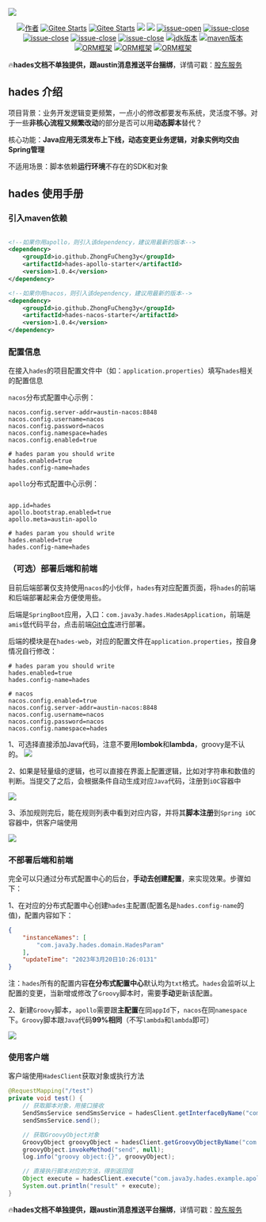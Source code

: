 ![](https://p6-juejin.byteimg.com/tos-cn-i-k3u1fbpfcp/d640749c820d41c1b9d9846663fa56aa~tplv-k3u1fbpfcp-watermark.image?)

<p align="center">
  <a href="#"><img src="https://img.shields.io/badge/Author-3y-orange.svg" alt="作者"></a>
  <a href="https://gitee.com/zhongfucheng/austin"><img src="https://gitee.com/zhongfucheng/hades/badge/star.svg?theme=dark" alt="Gitee Starts"></a>
  <a href="https://gitee.com/zhongfucheng/austin"><img src="https://gitee.com/zhongfucheng/hades/badge/fork.svg?theme=dark" alt="Gitee Starts"></a>
  <a href="https://github.com/ZhongFuCheng3y/austin"><img src="https://img.shields.io/github/forks/ZhongFuCheng3y/hades.svg?style=flat&label=GithubFork"></a> 
  <a href="https://github.com/ZhongFuCheng3y/austin"><img src="https://img.shields.io/github/stars/ZhongFuCheng3y/hades.svg?style=flat&label=GithubStars"></a>
  <a href="#项目交流"><img src="https://img.shields.io/github/issues/ZhongFuCheng3y/hades" alt="issue-open"></a>
  <a href="#项目交流"><img src="https://img.shields.io/github/issues-closed/ZhongFuCheng3y/hades" alt="issue-close"></a>
  <a href="#项目交流"><img src="https://img.shields.io/github/issues-pr/ZhongFuCheng3y/hades" alt="issue-close"></a>
  <a href="#项目交流"><img src="https://img.shields.io/github/issues-pr-closed/ZhongFuCheng3y/hades" alt="issue-close"></a>
  <a href="#项目交流"><img src="https://img.shields.io/github/license/ZhongFuCheng3y/hades" alt="issue-close"></a>
  <a href="#项目交流"><img src="https://img.shields.io/badge/JDK-8-red.svg" alt="jdk版本"></a>
  <a href="#项目交流"><img src="https://img.shields.io/badge/maven-3.6.x-red.svg" alt="maven版本"></a>
  <a href="#项目交流"><img src="https://img.shields.io/badge/Groovy-3.0.16-blue.svg" alt="ORM框架"></a>
  <a href="#项目交流"><img src="https://img.shields.io/badge/Apollo-2.1.0-orange.svg" alt="ORM框架"></a>
  <a href="#项目交流"><img src="https://img.shields.io/badge/Nacos-2.1.0-red.svg" alt="ORM框架"></a>
</p>

:fire:**hades文档不单独提供，跟austin消息推送平台捆绑**，详情可戳：[股东服务](https://www.yuque.com/u1047901/eg5qvy/hh0gk5p4uwie8bva)

## hades 介绍

项目背景：业务开发逻辑变更频繁，一点小的修改都要发布系统，灵活度不够。对于一些**非核心流程又频繁改动**的部分是否可以用**动态脚本**替代？

核心功能：**Java应用无须发布上下线，动态变更业务逻辑，对象实例均交由Spring管理**

不适用场景：脚本依赖**运行环境**不存在的SDK和对象


## hades 使用手册

### 引入maven依赖

```xml

<!--如果你用apollo，则引入该dependency，建议用最新的版本-->
<dependency>
    <groupId>io.github.ZhongFuCheng3y</groupId>
    <artifactId>hades-apollo-starter</artifactId>
    <version>1.0.4</version>
</dependency>

<!--如果你用nacos，则引入该dependency，建议用最新的版本-->
<dependency>
    <groupId>io.github.ZhongFuCheng3y</groupId>
    <artifactId>hades-nacos-starter</artifactId>
    <version>1.0.4</version>
</dependency>

```

### 配置信息

在接入`hades`的项目配置文件中（如：`application.properties`）填写`hades`相关的配置信息

`nacos`分布式配置中心示例：

```properties
nacos.config.server-addr=austin-nacos:8848
nacos.config.username=nacos
nacos.config.password=nacos
nacos.config.namespace=hades
nacos.config.enabled=true

# hades param you should write
hades.enabled=true
hades.config-name=hades
```

`apollo`分布式配置中心示例：

```properties

app.id=hades
apollo.bootstrap.enabled=true
apollo.meta=austin-apollo

# hades param you should write
hades.enabled=true
hades.config-name=hades
```
### （可选）部署后端和前端

目前后端部署仅支持使用`nacos`的小伙伴，`hades`有对应配置页面，将`hades`的前端和后端部署起来会方便使用些。


后端是`SpringBoot`应用，入口：`com.java3y.hades.HadesApplication`，前端是`amis`低代码平台，点击前端[Git仓库](https://gitee.com/zhongfucheng/hades-admin)进行部署。

后端的模块是在`hades-web`，对应的配置文件在`application.properties`，按自身情况自行修改：

```properties
# hades param you should write
hades.enabled=true
hades.config-name=hades

# nacos
nacos.config.enabled=true
nacos.config.server-addr=austin-nacos:8848
nacos.config.username=nacos
nacos.config.password=nacos
nacos.config.namespace=hades

```

1、可选择直接添加Java代码，注意不要用**lombok**和**lambda**，groovy是不认的。
![](https://p1-juejin.byteimg.com/tos-cn-i-k3u1fbpfcp/e25df3922a7f48d7aff01d41671815fa~tplv-k3u1fbpfcp-watermark.image?)

2、如果是轻量级的逻辑，也可以直接在界面上配置逻辑，比如对字符串和数值的判断。当提交了之后，会根据条件自动生成对应`Java`代码，注册到`iOC`容器中

![](https://p6-juejin.byteimg.com/tos-cn-i-k3u1fbpfcp/0129320edd2c4e4aa1ae73774ce807d7~tplv-k3u1fbpfcp-watermark.image?)

3、添加规则完后，能在规则列表中看到对应内容，并将其**脚本注册**到`Spring iOC`容器中，供客户端使用

![](https://p6-juejin.byteimg.com/tos-cn-i-k3u1fbpfcp/3e5ce613284a4c699ed7cfab085bc285~tplv-k3u1fbpfcp-watermark.image?)

### 不部署后端和前端

完全可以只通过分布式配置中心的后台，**手动去创建配置**，来实现效果。步骤如下：

1、在对应的分布式配置中心创建`hades`主配置(配置名是`hades.config-name`的值)，配置内容如下：

```json
{
    "instanceNames": [
        "com.java3y.hades.domain.HadesParam"
    ],
    "updateTime": "2023年3月20日10:26:0131"
}
```
注：`hades`所有的配置内容**在分布式配置中心**默认均为`txt`格式。`hades`会监听以上配置的变更，当新增或修改了`Groovy`脚本时，需要**手动**更新该配置。

2、新建`Groovy`脚本，`apollo`需要跟**主配置**在同`appId`下，`nacos`在同`namespace`下。`Groovy`脚本跟`Java`代码**99%相同**（不写`lambda`和`lambda`即可）

![](https://p9-juejin.byteimg.com/tos-cn-i-k3u1fbpfcp/c5e929b392304c1ba78535df5f932568~tplv-k3u1fbpfcp-watermark.image?)

### 使用客户端

客户端使用`HadesClient`获取对象或执行方法

```java
@RequestMapping("/test")
private void test() {
    // 获取脚本对象，用接口接收
    SendSmsService sendSmsService = hadesClient.getInterfaceByName("com.java3y.hades.example.apollo.demo.TencentSmsService");
    sendSmsService.send();

    // 获取GroovyObject对象
    GroovyObject groovyObject = hadesClient.getGroovyObjectByName("com.java3y.hades.example.apollo.demo.TencentSmsService");
    groovyObject.invokeMethod("send", null);
    log.info("groovy object:{}", groovyObject);

    // 直接执行脚本对应的方法，得到返回值
    Object execute = hadesClient.execute("com.java3y.hades.example.apollo.demo.TencentSmsService", "send", null);
    System.out.println("result" + execute);
}

```

:fire:**hades文档不单独提供，跟austin消息推送平台捆绑**，详情可戳：[股东服务](https://www.yuque.com/u1047901/eg5qvy/hh0gk5p4uwie8bva)